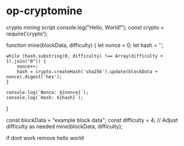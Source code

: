 # op-cryptomine
crypto mining script
console.log("Hello, World!");
const crypto = require('crypto');

function mine(blockData, difficulty) {
    let nonce = 0;
    let hash = '';

    while (hash.substring(0, difficulty) !== Array(difficulty + 1).join("0")) {
        nonce++;
        hash = crypto.createHash('sha256').update(blockData + nonce).digest('hex');
    }

    console.log(`Nonce: ${nonce}`);
    console.log(`Hash: ${hash}`);
}

const blockData = "example block data";
const difficulty = 4; // Adjust difficulty as needed
mine(blockData, difficulty);


if dont work remove hello world 
